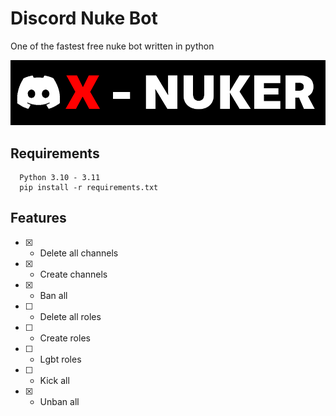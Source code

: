 
# Discord Nuke Bot

One of the fastest free nuke bot written in python


![Logo](https://github.com/humveee/files/blob/main/th5xamgrr6se0x5ro4g6.png?raw=true)


## Requirements


```
  Python 3.10 - 3.11
  pip install -r requirements.txt
```

## Features


- [x] - Delete all channels
- [x] - Create channels
- [x] - Ban all
- [ ] - Delete all roles
- [ ] - Create roles
- [ ] - Lgbt roles
- [ ] - Kick all
- [x] - Unban all
